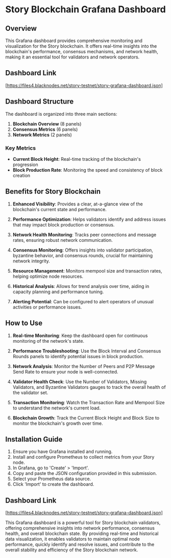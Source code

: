 # Story Blockchain Grafana Dashboard

## Overview

This Grafana dashboard provides comprehensive monitoring and visualization for the Story blockchain. It offers real-time insights into the blockchain's performance, consensus mechanisms, and network health, making it an essential tool for validators and network operators.

## Dashboard Link

[https://files4.blacknodes.net/story-testnet/story-grafana-dashboard.json]

## Dashboard Structure

The dashboard is organized into three main sections:

1. **Blockchain Overview** (8 panels)
2. **Consensus Metrics** (6 panels)
3. **Network Metrics** (2 panels)

### Key Metrics

- **Current Block Height**: Real-time tracking of the blockchain's progression
- **Block Production Rate**: Monitoring the speed and consistency of block creation

## Benefits for Story Blockchain

1. **Enhanced Visibility**: Provides a clear, at-a-glance view of the blockchain's current state and performance.

2. **Performance Optimization**: Helps validators identify and address issues that may impact block production or consensus.

3. **Network Health Monitoring**: Tracks peer connections and message rates, ensuring robust network communication.

4. **Consensus Monitoring**: Offers insights into validator participation, byzantine behavior, and consensus rounds, crucial for maintaining network integrity.

5. **Resource Management**: Monitors mempool size and transaction rates, helping optimize node resources.

6. **Historical Analysis**: Allows for trend analysis over time, aiding in capacity planning and performance tuning.

7. **Alerting Potential**: Can be configured to alert operators of unusual activities or performance issues.

## How to Use

1. **Real-time Monitoring**: Keep the dashboard open for continuous monitoring of the network's state.

2. **Performance Troubleshooting**: Use the Block Interval and Consensus Rounds panels to identify potential issues in block production.

3. **Network Analysis**: Monitor the Number of Peers and P2P Message Send Rate to ensure your node is well-connected.

4. **Validator Health Check**: Use the Number of Validators, Missing Validators, and Byzantine Validators gauges to track the overall health of the validator set.

5. **Transaction Monitoring**: Watch the Transaction Rate and Mempool Size to understand the network's current load.

6. **Blockchain Growth**: Track the Current Block Height and Block Size to monitor the blockchain's growth over time.

## Installation Guide

1. Ensure you have Grafana installed and running.
2. Install and configure Prometheus to collect metrics from your Story node.
3. In Grafana, go to 'Create' > 'Import'.
4. Copy and paste the JSON configuration provided in this submission.
5. Select your Prometheus data source.
6. Click 'Import' to create the dashboard.

## Dashboard Link

[https://files4.blacknodes.net/story-testnet/story-grafana-dashboard.json]

This Grafana dashboard is a powerful tool for Story blockchain validators, offering comprehensive insights into network performance, consensus health, and overall blockchain state. By providing real-time and historical data visualization, it enables validators to maintain optimal node performance, quickly identify and resolve issues, and contribute to the overall stability and efficiency of the Story blockchain network.
